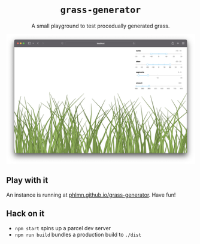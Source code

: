 # <div align="center">`grass-generator`</div>

<p align="center">A small playground to test procedually generated grass.</p>

![screenshot of grass-generator](screenshot.png)

## Play with it

An instance is running at [phlmn.github.io/grass-generator](https://phlmn.github.io/grass-generator/). Have fun!

## Hack on it

* `npm start` spins up a parcel dev server
* `npm run build` bundles a production build to `./dist`
